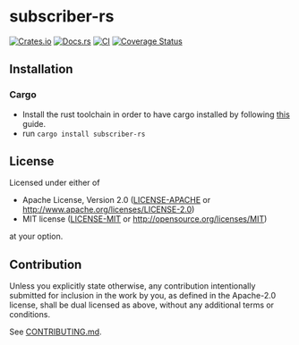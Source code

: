 # subscriber-rs

[![Crates.io](https://img.shields.io/crates/v/subscriber-rs.svg)](https://crates.io/crates/subscriber-rs)
[![Docs.rs](https://docs.rs/subscriber-rs/badge.svg)](https://docs.rs/subscriber-rs)
[![CI](https://github.com/hube12/subscriber-rs/workflows/CI/badge.svg)](https://github.com/hube12/subscriber-rs/actions)
[![Coverage Status](https://coveralls.io/repos/github/hube12/subscriber-rs/badge.svg?branch=main)](https://coveralls.io/github/hube12/subscriber-rs?branch=main)

## Installation

### Cargo

* Install the rust toolchain in order to have cargo installed by following
  [this](https://www.rust-lang.org/tools/install) guide.
* run `cargo install subscriber-rs`

## License

Licensed under either of

 * Apache License, Version 2.0
   ([LICENSE-APACHE](LICENSE-APACHE) or http://www.apache.org/licenses/LICENSE-2.0)
 * MIT license
   ([LICENSE-MIT](LICENSE-MIT) or http://opensource.org/licenses/MIT)

at your option.

## Contribution

Unless you explicitly state otherwise, any contribution intentionally submitted
for inclusion in the work by you, as defined in the Apache-2.0 license, shall be
dual licensed as above, without any additional terms or conditions.

See [CONTRIBUTING.md](CONTRIBUTING.md).
